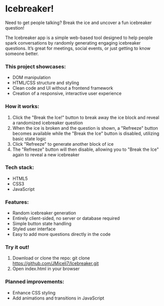 # Icebreaker!

Need to get people talking? Break the ice and uncover a fun icebreaker question!

The Icebreaker app is a simple web-based tool designed to help people spark conversations by randomly generating engaging icebreaker questions. It’s great for meetings, social events, or just getting to know someone better.

### This project showcases:
- DOM manipulation
- HTML/CSS structure and styling
- Clean code and UI without a frontend framework
- Creation of a responsive, interactive user experience

### How it works:
1. Click the "Break the Ice!" button to break away the ice block and reveal a randomized icebreaker question
2. When the ice is broken and the question is shown, a "Refreeze" button becomes available while the "Break the Ice" button is disabled, utilizing basic state logic
3. Click "Refreeze" to generate another block of ice
4. The "Refreeze" button will then disable, allowing you to "Break the Ice" again to reveal a new icebreaker

### Tech stack:
- HTML5
- CSS3
- JavaScript

### Features:
- Random icebreaker generation
- Entirely client-sided, no server or database required
- Simple button state handling
- Styled user interface
- Easy to add more questions directly in the code

### Try it out! 
1. Download or clone the repo: git clone https://github.com/JMiceli7/Icebreaker.git
2. Open index.html in your browser

### Planned improvements:
- Enhance CSS styling
- Add animations and transitions in JavaScript
